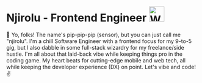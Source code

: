 # Njirolu - Frontend Engineer <img src="https://raw.githubusercontent.com/Tarikul-Islam-Anik/Animated-Fluent-Emojis/master/Emojis/Hand%20gestures/Waving%20Hand%20Medium-Light%20Skin%20Tone.png" alt="Waving Hand Medium-Light Skin Tone" width="40" height="40" />

🌿 Yo, folks! The name's pip-pip-pip (sensor), but you can just call me "njirolu". I'm a chill Software Engineer with a frontend focus for my 9-to-5 gig, but I also dabble in some full-stack wizardry for my freelance/side hustle. I'm all about that laid-back vibe while keeping things pro in the coding game. My heart beats for cutting-edge mobile and web tech, all while keeping the developer experience (DX) on point. Let's vibe and code! ✌️
